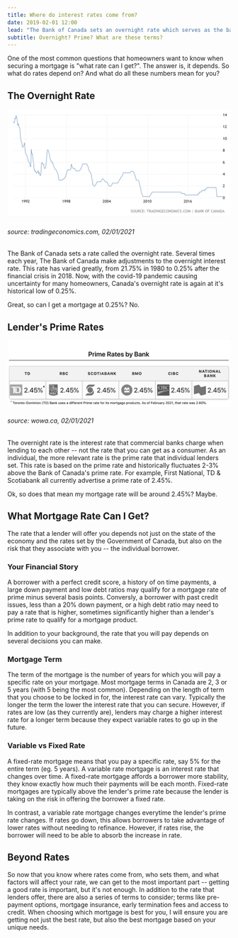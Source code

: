 ```yaml
---
title: Where do interest rates come from?
date: 2019-02-01 12:00
lead: "The Bank of Canada sets an overnight rate which serves as the basis for lenders to set prime rates. What do all of these rates mean for you as a homebuyer or homeowner?"
subtitle: Overnight? Prime? What are these terms?
---
```


One of the most common questions that homeowners want to know when securing a mortgage is "what rate can I get?". The answer is, it depends. So what do rates depend on? And what do all these numbers mean for you?  


## The Overnight Rate

![Bank of Canada Overnight Rate](../img/blog/overnight-rates-bank-of-canada.png)
###### source: tradingeconomics.com, 02/01/2021

The Bank of Canada sets a rate called the overnight rate. Several times each year, The Bank of Canada make adjustments to the overnight interest rate. This rate has varied greatly, from 21.75% in 1980 to 0.25% after the financial crisis in 2018. Now, with the covid-19 pandemic causing uncertainty for many homeowners, Canada's overnight rate is again at it's historical low of 0.25%. 

Great, so can I get a mortgage at 0.25%? No.


## Lender's Prime Rates

![Lender's Prime Rates](../img/blog/prime-rates-by-bank-2021.png)
###### source: wowa.ca, 02/01/2021

The overnight rate is the interest rate that commercial banks charge when lending to each other -- not the rate that you can get as a consumer. As an individual, the more relevant rate is the prime rate that individual lenders set. This rate is based on the prime rate and historically fluctuates 2-3% above the Bank of Canada's prime rate. For example, First National, TD & Scotiabank all currently advertise a prime rate of 2.45%. 

Ok, so does that mean my mortgage rate will be around 2.45%? Maybe.


## What Mortgage Rate Can I Get?

The rate that a lender will offer you depends not just on the state of the economy and the rates set by the Government of Canada, but also on the risk that they associate with you -- the individual borrower.


### Your Financial Story

A borrower with a perfect credit score, a history of on time payments, a large down payment and low debt ratios may qualify for a mortgage rate of prime minus several basis points. Conversly, a borrower with past credit issues, less than a 20% down payment, or a high debt ratio may need to pay a rate that is higher, sometimes significantly higher than a lender's prime rate to qualify for a mortgage product.

In addition to your background, the rate that you will pay depends on several decisions you can make.


### Mortgage Term

The term of the mortgage is the number of years for which you will pay a specific rate on your mortgage. Most mortgage terms in Canada are 2, 3 or 5 years (with 5 being the most common). Depending on the length of term that you choose to be locked in for, the interest rate can vary. Typically the longer the term the lower the interest rate that you can secure. However, if rates are low (as they currently are), lenders may charge a higher interest rate for a longer term because they expect variable rates to go up in the future. 



### Variable vs Fixed Rate

A fixed-rate mortgage means that you pay a specific rate, say 5% for the entire term (eg. 5 years). A variable rate mortgage is an interest rate that changes over time. A fixed-rate mortgage affords a borrower more stability, they know exactly how much their payments will be each month. Fixed-rate mortgages are typically above the lender's prime rate because the lender is taking on the risk in offering the borrower a fixed rate.

In contrast, a variable rate mortgage changes everytime the lender's prime rate changes. If rates go down, this allows borrowers to take advantage of lower rates without needing to refinance. However, if rates rise, the borrower will need to be able to absorb the increase in rate.


## Beyond Rates

So now that you know where rates come from, who sets them, and what factors will affect your rate, we can get to the most important part -- getting a good rate is important, but it's not enough. In addition to the rate that lenders offer, there are also a series of terms to consider; terms like pre-payment options, mortgage insurance, early termination fees and access to credit. When choosing which mortgage is best for you, I will ensure you are getting not just the best rate, but also the best mortgage based on your unique needs.